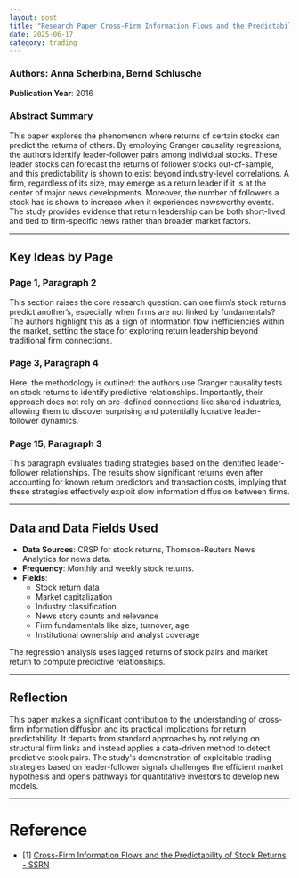 ```yaml
---
layout: post
title: "Research Paper Cross-Firm Information Flows and the Predictability of Stock Returns"
date: 2025-06-17
category: trading
---
```


### Authors: Anna Scherbina, Bernd Schlusche  
**Publication Year**: 2016

### Abstract Summary

This paper explores the phenomenon where returns of certain stocks can predict the returns of others. By employing Granger causality regressions, the authors identify leader-follower pairs among individual stocks. These leader stocks can forecast the returns of follower stocks out-of-sample, and this predictability is shown to exist beyond industry-level correlations. A firm, regardless of its size, may emerge as a return leader if it is at the center of major news developments. Moreover, the number of followers a stock has is shown to increase when it experiences newsworthy events. The study provides evidence that return leadership can be both short-lived and tied to firm-specific news rather than broader market factors.

---

## Key Ideas by Page

### Page 1, Paragraph 2

This section raises the core research question: can one firm’s stock returns predict another’s, especially when firms are not linked by fundamentals? The authors highlight this as a sign of information flow inefficiencies within the market, setting the stage for exploring return leadership beyond traditional firm connections.

### Page 3, Paragraph 4

Here, the methodology is outlined: the authors use Granger causality tests on stock returns to identify predictive relationships. Importantly, their approach does not rely on pre-defined connections like shared industries, allowing them to discover surprising and potentially lucrative leader-follower dynamics.

### Page 15, Paragraph 3

This paragraph evaluates trading strategies based on the identified leader-follower relationships. The results show significant returns even after accounting for known return predictors and transaction costs, implying that these strategies effectively exploit slow information diffusion between firms.

---

## Data and Data Fields Used

- **Data Sources**: CRSP for stock returns, Thomson-Reuters News Analytics for news data.
- **Frequency**: Monthly and weekly stock returns.
- **Fields**:
  - Stock return data
  - Market capitalization
  - Industry classification
  - News story counts and relevance
  - Firm fundamentals like size, turnover, age
  - Institutional ownership and analyst coverage

The regression analysis uses lagged returns of stock pairs and market return to compute predictive relationships.

---

## Reflection

This paper makes a significant contribution to the understanding of cross-firm information diffusion and its practical implications for return predictability. It departs from standard approaches by not relying on structural firm links and instead applies a data-driven method to detect predictive stock pairs. The study's demonstration of exploitable trading strategies based on leader-follower signals challenges the efficient market hypothesis and opens pathways for quantitative investors to develop new models.

---

# Reference

* [1] [Cross-Firm Information Flows and the Predictability of Stock Returns - SSRN](https://papers.ssrn.com/sol3/papers.cfm?abstract_id=2263033)
